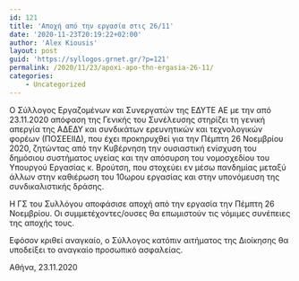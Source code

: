 ```yaml
---
id: 121
title: 'Αποχή από την εργασία στις 26/11'
date: '2020-11-23T20:19:22+02:00'
author: 'Alex Kiousis'
layout: post
guid: 'https://syllogos.grnet.gr/?p=121'
permalink: /2020/11/23/apoxi-apo-thn-ergasia-26-11/
categories:
    - Uncategorized
---
```


Ο Σύλλογος Εργαζομένων και Συνεργατών της ΕΔΥΤΕ ΑΕ με την από 23.11.2020 απόφαση της Γενικής του Συνέλευσης στηρίζει τη γενική απεργία της ΑΔΕΔΥ και συνδικάτων ερευνητικών και τεχνολογικών φορέων (ΠΟΣΕΕΙΙΔ), που έχει προκηρυχθεί για την Πέμπτη 26 Νοεμβρίου 2020, ζητώντας από την Κυβέρνηση την ουσιαστική ενίσχυση του δημόσιου συστήματος υγείας και την απόσυρση του νομοσχεδίου του Υπουργού Εργασίας κ. Βρούτση, που στοχεύει εν μέσω πανδημίας μεταξύ άλλων στην καθιέρωση του 10ωρου εργασίας και στην υπονόμευση της συνδικαλιστικής δράσης.

Η ΓΣ του Συλλόγου αποφάσισε αποχή από την εργασία την Πέμπτη 26 Νοεμβρίου. Οι συμμετέχοντες/ουσες θα επωμιστούν τις νόμιμες συνέπειες της αποχής τους.

Εφόσον κριθεί αναγκαίο, ο Σύλλογος κατόπιν αιτήματος της Διοίκησης θα υποδείξει το αναγκαίο προσωπικό ασφαλείας.

Αθήνα, 23.11.2020